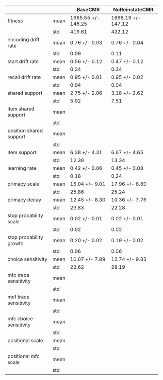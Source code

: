 | | | BaseCMR | NoReinstateCMR |
|---|---|---|---|
| fitness | mean | 1665.55 +/- 146.25 | 1668.19 +/- 147.12 |
| | std | 419.61 | 422.12 |
| encoding drift rate | mean | 0.76 +/- 0.03 | 0.76 +/- 0.04 |
| | std | 0.09 | 0.11 |
| start drift rate | mean | 0.56 +/- 0.12 | 0.47 +/- 0.12 |
| | std | 0.34 | 0.34 |
| recall drift rate | mean | 0.95 +/- 0.01 | 0.95 +/- 0.02 |
| | std | 0.04 | 0.04 |
| shared support | mean | 2.75 +/- 2.06 | 3.18 +/- 2.62 |
| | std | 5.92 | 7.51 |
| item shared support | mean | | |
| | std | | |
| position shared support | mean | | |
| | std | | |
| item support | mean | 6.38 +/- 4.31 | 6.67 +/- 4.65 |
| | std | 12.38 | 13.34 |
| learning rate | mean | 0.42 +/- 0.06 | 0.45 +/- 0.08 |
| | std | 0.18 | 0.24 |
| primacy scale | mean | 15.04 +/- 9.01 | 17.96 +/- 8.80 |
| | std | 25.86 | 25.24 |
| primacy decay | mean | 12.45 +/- 8.30 | 10.36 +/- 7.76 |
| | std | 23.83 | 22.28 |
| stop probability scale | mean | 0.02 +/- 0.01 | 0.02 +/- 0.01 |
| | std | 0.02 | 0.02 |
| stop probability growth | mean | 0.20 +/- 0.02 | 0.19 +/- 0.02 |
| | std | 0.06 | 0.06 |
| choice sensitivity | mean | 10.07 +/- 7.89 | 12.74 +/- 9.83 |
| | std | 22.62 | 28.19 |
| mfc trace sensitivity | mean | | |
| | std | | |
| mcf trace sensitivity | mean | | |
| | std | | |
| mfc choice sensitivity | mean | | |
| | std | | |
| positional scale | mean | | |
| | std | | |
| positional mfc scale | mean | | |
| | std | | |
